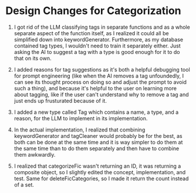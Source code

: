 # Design Changes for Categorization

1. I got rid of the LLM classifying tags in separate functions and as a whole separate aspect of the function itself, as I realized it could all be simplified down into keywordGenerator. Furthermore, as my database contained tag types, I wouldn't need to train it separately either. Just asking the AI to suggest a tag with a type is good enough for it to do that on its own.

2. I added reasons for tag suggestions as it's both a helpful debugging tool for prompt engineering (like when the AI removes a tag unfoundedly, I can see its thought process on doing so and adjust the prompt to avoid such a thing), and because it's helpful to the user on learning more about tagging, like if the user can't understand why to remove a tag and just ends up frusturated because of it.

3. I added a new type called Tag which contains a name, a type, and a reason, for the LLM to implement in its implementation.

4. In the actual implementation, I realized that combining keywordGenerator and tagCleaner would
probably be for the best, as both can be done at the same time and it is way simpler to do them
at the same time than to do them separately and then have to combine them awkwardly.

5. I realized that categorizeFic wasn't returning an ID, it was returning a composite object, so I slightly edited the concept, implementation, and test. Same for deleteFicCategories, so I made it return the count instead of a set.
